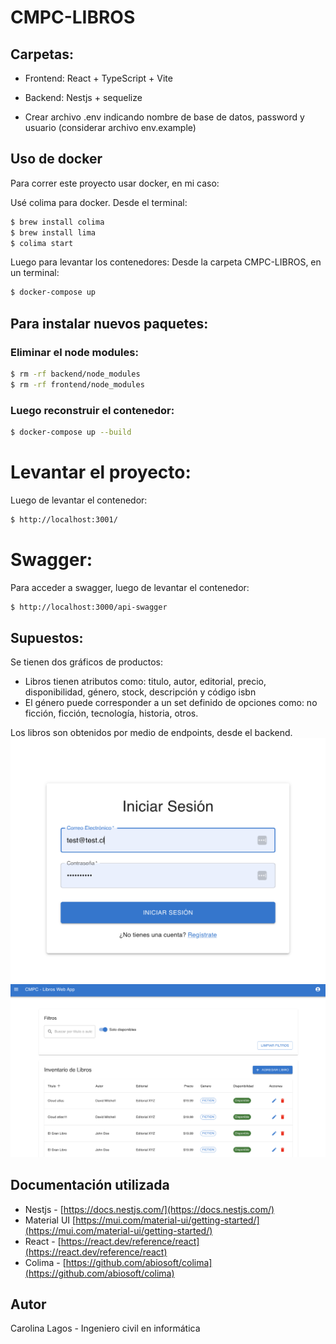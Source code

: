 # CMPC-LIBROS

## Carpetas:

- Frontend: React + TypeScript + Vite

- Backend: Nestjs + sequelize
- Crear archivo .env indicando nombre de base de datos, password y usuario (considerar archivo env.example)

## Uso de docker

Para correr este proyecto usar docker, en mi caso:

Usé colima para docker.
Desde el terminal:

```bash
$ brew install colima
$ brew install lima
$ colima start
```

Luego para levantar los contenedores:
Desde la carpeta CMPC-LIBROS, en un terminal:

```bash
$ docker-compose up
```

## Para instalar nuevos paquetes:

### Eliminar el node modules:

```bash
$ rm -rf backend/node_modules
$ rm -rf frontend/node_modules
```

### Luego reconstruir el contenedor:

```bash
$ docker-compose up --build
```

# Levantar el proyecto:

Luego de levantar el contenedor:

```bash
$ http://localhost:3001/
```

# Swagger:

Para acceder a swagger, luego de levantar el contenedor:

```bash
$ http://localhost:3000/api-swagger
```

## Supuestos:

Se tienen dos gráficos de productos:

- Libros tienen atributos como: titulo, autor, editorial, precio, disponibilidad, género, stock, descripción y código isbn
- El género puede corresponder a un set definido de opciones como: no ficción, ficción, tecnología, historia, otros.

Los libros son obtenidos por medio de endpoints, desde el backend.
![Graficos](img1.png)
![Tabla](img2.png)

## Documentación utilizada

- Nestjs - [https://docs.nestjs.com/](https://docs.nestjs.com/)
- Material UI [https://mui.com/material-ui/getting-started/](https://mui.com/material-ui/getting-started/)
- React - [https://react.dev/reference/react](https://react.dev/reference/react)
- Colima - [https://github.com/abiosoft/colima](https://github.com/abiosoft/colima)

## Autor

Carolina Lagos - Ingeniero civil en informática
